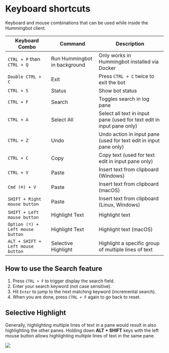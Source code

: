 # Keyboard shortcuts

Keyboard and mouse combinations that can be used while inside the Hummingbot client.

| Keyboard Combo | Command | Description |
|-------- | ----------- | ----------- |
| `CTRL + P` then `CTRL + Q` | Run Hummingbot in background | Only works in Hummingbot installed via Docker
| `Double CTRL + C` | Exit | Press `CTRL + C` twice to exit the bot
| `CTRL + S` | Status | Show bot status
| `CTRL + F` | Search | Toggles search in log pane
| `CTRL + A` | Select All | Select all text in input pane (used for text edit in input pane only)
| `CTRL + Z` | Undo | Undo action in input pane (used for text edit in input pane only)
| `CTRL + C` | Copy | Copy text (used for text edit in input pane only)
| `CTRL + V` | Paste | Insert text from clipboard (Windows)
| `Cmd (⌘) + V` | Paste | Insert text from clipboard (macOS)
| `SHIFT + Right mouse button` | Paste | Insert text from clipboard (Linux, Windows)
| `SHIFT + Left mouse button` | Highlight Text | Highlight text
| `Option (⌥) +  Left mouse button` | Highlight Text | Highlight text (macOS)
| `ALT + SHIFT + Left mouse button` | Selective Highlight | Highlight a specific group of multiple lines of text


## How to use the Search feature

1. Press `CTRL + F` to trigger display the search field.
2. Enter your search keyword (not case sensitive).
3. Hit `Enter` to jump to the next matching keyword (incremental search).
4. When you are done, press `CTRL + F` again to go back to reset.


## Selective Highlight

Generally, highlighting multiple lines of text in a pane would result in also highlighting the other panes. Holding down **ALT + SHIFT** keys with the left mouse button allows highlighting multiple lines of text in the same pane.

![](/assets/img/selective_highlight.gif)
